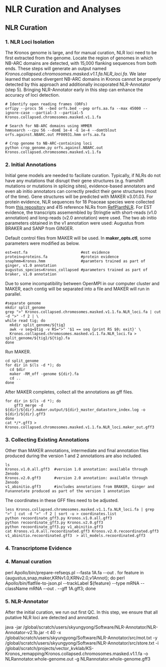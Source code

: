 # NLR Curation and Analyses


## NLR Curation

### 1. NLR Loci Isolation
The Kronos genome is large, and for manual curation, NLR loci need to be first extracted from the genome. Locate the region of genomes in which NB-ARC domains are detected, with 15,000 flanking sequences from both ends. These steps will generate an output named *Kronos.collapsed.chromosomes.masked.v1.1.fa.NLR_loci.fa*. We later learned that some divergent NB-ARC domains in Kronos cannot be properly detected by this approach and additionally incoporated NLR-Annotator (step 5). Bringing NLR-Annotator early in this step can enhance the accuracy of loci detection.  

```
# Identify open reading frames (ORFs)
orfipy --procs 56 --bed orfs.bed --pep orfs.aa.fa --max 45000 --ignore-case --partial-3 --partial-5 Kronos.collapsed.chromosomes.masked.v1.1.fa

# Search for NB-ARC domains using HMMER
hmmsearch --cpu 56 --domE 1e-4 -E 1e-4 --domtblout orfs.against.NBARC.out PF00931.hmm orfs.aa.fa

# Crop genome to NB-ARC-containing loci
python crop_genome.py orfs.against.NBARC.out Kronos.collapsed.chromosomes.masked.v1.1.fa
```

### 2. Initial Annotations
Initial gene models are needed to faciliate curation. Typically, if NLRs do not have any mutations that disrupt their gene structures (e.g. framshift mutations or mutations in splicing sites), evidence-based annotators and even ab initio annotators can correctly predict their gene structures (most of the time). Gene structures will be predicted with MAKER v3.01.03. For protein evidence, NLR sequences for 18 Poaceae species were collected from [this repository](https://zenodo.org/records/13627395) and 415 reference NLRs from [RefPlantNLR](https://zenodo.org/records/3936022). For EST evidence, the transcripts assemembled by Stringtie with short-reads (v1.0 annotation) and long-reads (v2.0 annotation) were used. The two ab initio parameters obtained in the v1 annotation were used: Augustus from BRAKER and SANP from GINGER. 

Default control files from MAKER will be used. In **maker_opts.ctl**, some parameters were modified as below. 
```
est=est.fa                        #est evidence
protein=proteins.fa               #protein evidence
snaphmm=Kronos.hmm                #paramters trained as part of ginger, v1.0 annotation
augustus_species=Kronos_collapsed #parameters trained as part of braker, v1.0 annotation
```

Due to some incompatibility between OpenMPI in our computer cluster and MAKER, each contig will be separated into a file and MAKER will run in parallel. 
```
#separate genome
mkdir split_genome
grep ">" Kronos.collapsed.chromosomes.masked.v1.1.fa.NLR_loci.fa | cut -d ">" -f 2 | \
while read tig; do
  mkdir split_genome/${tig}
  awk -v seq=$tig -v RS=">" '$1 == seq {print RS $0; exit}' \
  Kronos.collapsed.chromosomes.masked.v1.1.fa.NLR_loci.fa > split_genome/${tig}/${tig}.fa
done
```
Run MAKER. 
```
cd split_genome
for dir in $(ls -d *); do
  cd $dir
  maker -RM_off -genome ${dir}.fa 
  cd ..
done
```

After MAKER completes, collect all the annotations as gff files. 
```
for dir in $(ls -d *); do 
    gff3_merge -d ${dir}/${dir}.maker.output/${dir}_master_datastore_index.log -o ${dir}/${dir}.gff3
done
cat */*.gff3 > Kronos.collapsed.chromosomes.masked.v1.1.fa.NLR_loci.maker_out.gff3
```

### 3. Collecting Existing Annotations
Other than MAKER annotations, intermediate and final annotation files produced during the version 1 and 2 annotations are also included.
```
ls
Kronos.v1.0.all.gff3  #version 1.0 annotation: available through Zenodo
Kronos.v2.0.gff3      #version 2.0 annotation: available through Zenodo
v1_abinitio.gff3      #includes annotations from BRAKER, Ginger and Funannotate produced as part of the version 1 annotation
```

The coordinates in these GFF files need to be adjusted. 
```
less Kronos.collapsed.chromosomes.masked.v1.1.fa.NLR_loci.fa | grep ">" | cut -d ">" -f 2 | sort -u > coordinates.list 
python recoordinate_gff3.py Kronos.v1.0.all.gff3
python recoordinate_gff3.py Kronos.v2.0.gff3
python recoordinate_gff3.py v1_abinitio.gff3
cat Kronos.v1.0.all.recoordinated.gff3 Kronos.v2.0.recoordinated.gff3 v1_abinitio.recoordinated.gff3  > all_models.recoordinated.gff3
```

### 4. Transcriptome Evidence


### 4. Manual curation

perl Apollo/bin/prepare-refseqs.pl --fasta 1A.fa --out .
for feature in {augustus,snap,maker,KRNv1.0,KRNv2.0,v1Annot}; do perl Apollo/bin/flatfile-to-json.pl --trackLabel ${feature} --type mRNA --className mRNA --out . --gff 1A.gff3; done

### 5. NLR-Annotator

After the initial curation, we run out first QC. In this step, we ensure that all putative NLR loci are detected and annotated. 

java -jar /global/scratch/users/skyungyong/Software/NLR-Annotator/NLR-Annotator-v2.1b.jar -t 40 -x /global/scratch/users/skyungyong/Software/NLR-Annotator/src/mot.txt -y /global/scratch/users/skyungyong/Software/NLR-Annotator/src/store.txt -i  /global/scratch/projects/vector_kvklab/KS-Kronos_remapping/Kronos.collapsed.chromosomes.masked.v1.1.fa -o NLRannotator.whole-genome.out -g NLRannotator.whole-genome.gff3


